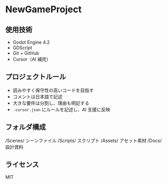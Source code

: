 # NewGameProject

## 使用技術

- Godot Engine 4.2
- GDScript
- Git + GitHub
- Cursor（AI 補完）

## プロジェクトルール

- 読みやすく保守性の高いコードを目指す
- コメントは日本語で記述
- 大きな要件は分割し、理由も明記する
- `.cursor.json` にルールを記述し、AI 支援に反映

## フォルダ構成

/Scenes/ シーンファイル
/Scripts/ スクリプト
/Assets/ アセット素材
/Docs/ 設計資料

## ライセンス

MIT
